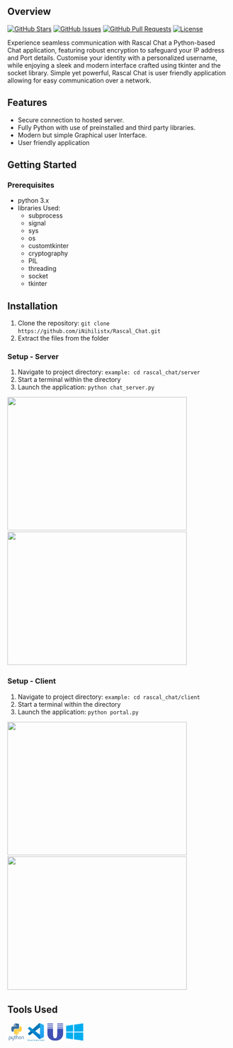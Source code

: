## Overview
[![GitHub Stars](https://img.shields.io/github/stars/iNihilistx/Rascal_Chat.svg)](https://github.com/iNihilistx/Rascal_Chat/stargazers)
[![GitHub Issues](https://img.shields.io/github/issues/iNihilistx/Rascal_Chat.svg)](https://github.com/iNihilistx/Rascal_Chat/issues)
[![GitHub Pull Requests](https://img.shields.io/github/issues-pr/iNihilistx/Rascal_Chat.svg)](https://github.com/iNihilistx/Rascal_Chat/pulls)
[![License](https://img.shields.io/github/license/iNihilistx/Rascal_Chat.svg)](https://github.com/iNihilistx/Rascal_Chat/blob/main/LICENSE)
<div>
  <p1>
    Experience seamless communication with Rascal Chat a Python-based Chat application, featuring robust encryption to safeguard your IP address and Port details. Customise your identity       with a personalized username, while enjoying a sleek and modern        interface crafted using tkinter and the socket library. Simple yet powerful, Rascal Chat is user friendly application
    allowing for easy communication over a network.
  </p1>
</div>

## Features
* Secure connection to hosted server.
* Fully Python with use of preinstalled and third party libraries.
* Modern but simple Graphical user Interface.
* User friendly application

## Getting Started
### Prerequisites
- python 3.x
- libraries Used:
  - subprocess
  - signal
  - sys
  - os
  - customtkinter
  - cryptography
  - PIL
  - threading
  - socket
  - tkinter

## Installation
1. Clone the repository: `git clone https://github.com/iNihilistx/Rascal_Chat.git`
2. Extract the files from the folder

### Setup - Server
1. Navigate to project directory: `example: cd rascal_chat/server`
2. Start a terminal within the directory
3. Launch the application: `python chat_server.py`
<img src="https://i.ibb.co/WyyyVV1/sc1.png" width=405 height=300/>
<img src="https://i.ibb.co/ngmZMXJ/sc2.png" width=405 height=300/>

### Setup - Client
1. Navigate to project directory: `example: cd rascal_chat/client`
2. Start a terminal within the directory
3. Launch the application: `python portal.py`
<img src="https://i.ibb.co/1dxjMPT/Screenshot-2024-04-28-021513.png" width=405 height=300/>
<img src="https://i.ibb.co/kJfGwzH/Picture3.png" width=405 height=300/>

## Tools Used
<div>
  <img src="https://github.com/devicons/devicon/blob/master/icons/python/python-original-wordmark.svg" title="Python" width="40" height="40"/>
  <img src="https://github.com/devicons/devicon/blob/master/icons/vscode/vscode-original-wordmark.svg" title="Vscode" width="40" height="40"/>
  <img src="https://github.com/devicons/devicon/blob/master/icons/unix/unix-original.svg" title="Vscode" width="40" height="40"/>
  <img src="https://github.com/devicons/devicon/blob/master/icons/windows8/windows8-original.svg" title="Vscode" width="40" height="40"/> 
</div>
